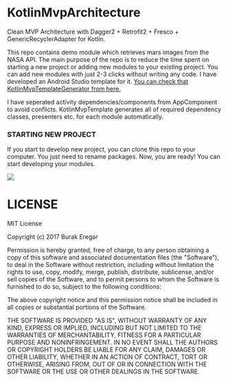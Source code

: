 # KotlinMvpArchitecture
Clean MVP Architecture with Dagger2 + Retrofit2 + Fresco + GenericRecyclerAdapter for Kotlin. 

This repo contains demo module which retrieves mars images from the NASA API. The main purpose of the repo is to reduce the time spent on starting a new project or adding new modules to your existing project. You can add new modules with just 2-3 clicks without writing any code. I have developed an Android Studio template for it. [You can check that KotlinMvpTemplateGenerator from here.](https://github.com/burakeregar/KotlinMvpTemplateGenerator)

I have seperated activity dependencies/components from AppComponent to avoid conflicts. KotlinMvpTemplate generates all of required dependency classes, presenters etc. for each module automatically.

### STARTING NEW PROJECT
If you start to develop new project, you can clone this repo to your computer. You just need to rename packages. Now, you are ready! You can start developing your modules.

![](https://github.com/burakeregar/KotlinMvpTemplateGenerator/blob/master/art/mvp_template.gif)

# LICENSE

MIT License

Copyright (c) 2017 Burak Eregar

Permission is hereby granted, free of charge, to any person obtaining a copy
of this software and associated documentation files (the "Software"), to deal
in the Software without restriction, including without limitation the rights
to use, copy, modify, merge, publish, distribute, sublicense, and/or sell
copies of the Software, and to permit persons to whom the Software is
furnished to do so, subject to the following conditions:

The above copyright notice and this permission notice shall be included in all
copies or substantial portions of the Software.

THE SOFTWARE IS PROVIDED "AS IS", WITHOUT WARRANTY OF ANY KIND, EXPRESS OR
IMPLIED, INCLUDING BUT NOT LIMITED TO THE WARRANTIES OF MERCHANTABILITY,
FITNESS FOR A PARTICULAR PURPOSE AND NONINFRINGEMENT. IN NO EVENT SHALL THE
AUTHORS OR COPYRIGHT HOLDERS BE LIABLE FOR ANY CLAIM, DAMAGES OR OTHER
LIABILITY, WHETHER IN AN ACTION OF CONTRACT, TORT OR OTHERWISE, ARISING FROM,
OUT OF OR IN CONNECTION WITH THE SOFTWARE OR THE USE OR OTHER DEALINGS IN THE
SOFTWARE.
